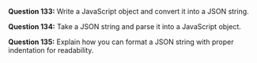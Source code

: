 **Question 133:** Write a JavaScript object and convert it into a JSON string.

**Question 134:** Take a JSON string and parse it into a JavaScript object.

**Question 135:** Explain how you can format a JSON string with proper indentation for readability.
